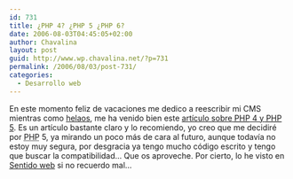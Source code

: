 ```yaml
---
id: 731
title: ¿PHP 4? ¿PHP 5 ¿PHP 6?
date: 2006-08-03T04:45:05+02:00
author: Chavalina
layout: post
guid: http://www.wp.chavalina.net/?p=731
permalink: /2006/08/03/post-731/
categories:
  - Desarrollo web
---
```

En este momento feliz de vacaciones me dedico a reescribir mi CMS mientras como <a href="http://haagen-dazs.es/irresistibles/gama/producto.asp?tipo=1&#038;sabor=6&#038;mIzq=2" target="_blank">helaos</a>, me ha venido bien este <a href="http://www.maestrosdelweb.com/editorial/php4y5/" target="_blank">art&iacute;culo sobre <acronym title="Hypertext PreProcessor">PHP</acronym> 4 y <acronym title="Hypertext PreProcessor">PHP</acronym> 5</a>. Es un art&iacute;culo bastante claro y lo recomiendo, yo creo que me decidiré por <acronym title="Hypertext PreProcessor">PHP</acronym> 5, ya mirando un poco más de cara al futuro, aunque todav&iacute;a no estoy muy segura, por desgracia ya tengo mucho c&oacute;digo escrito y tengo que buscar la compatibilidad… Que os aproveche. Por cierto, lo he visto en <a href="http://sentidoweb.com/" target="_blank">Sentido web</a> si no recuerdo mal…